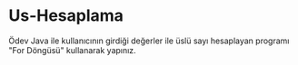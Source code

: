 # Us-Hesaplama
Ödev Java ile kullanıcının girdiği değerler ile üslü sayı hesaplayan programı "For Döngüsü" kullanarak yapınız.
